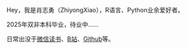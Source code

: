 Hey，我是肖志勇（ZhiyongXiao），R语言、Python业余爱好者。

2025年双非本科毕业，待业中……


日常出没于[微信读书](https://weread.qq.com/)、[B站](https://space.bilibili.com/1864771987?spm_id_from=333.1387.0.0)、[Github](https://github.com/Zhiyong-Xiao)等。

